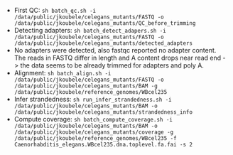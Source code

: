 - First QC: ```sh batch_qc.sh -i /data/public/jkoubele/celegans_mutants/FASTQ -o /data/public/jkoubele/celegans_mutants/QC_before_trimming```
- Detecting adapters: ```sh batch_detect_adapers.sh -i /data/public/jkoubele/celegans_mutants/FASTQ -o /data/public/jkoubele/celegans_mutants/detected_adapters```  
- No adapters were detected, also fastqc reported no adapter content. 
The reads in FASTQ differ in length and A content drops near read end -> the data seems to be already trimmed for adapters and poly A.  
- Alignment:  ```sh batch_align.sh -i /data/public/jkoubele/celegans_mutants/FASTQ -o /data/public/jkoubele/celegans_mutants/BAM -g /data/public/jkoubele/reference_genomes/WBcel235```
- Infer strandedness: ```sh run_infer_strandedness.sh -i /data/public/jkoubele/celegans_mutants/BAM -o /data/public/jkoubele/celegans_mutants/strandedness_info```
- Compute coverage: ```sh batch_compute_coverage.sh -i /data/public/jkoubele/celegans_mutants/BAM -o /data/public/jkoubele/celegans_mutants/coverage -g /data/public/jkoubele/reference_genomes/WBcel235 -f Caenorhabditis_elegans.WBcel235.dna.toplevel.fa.fai -s 2```